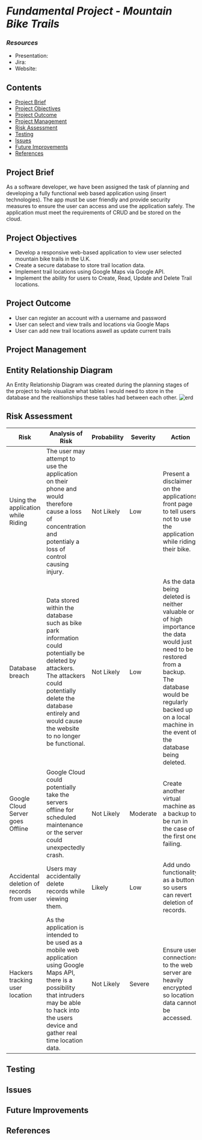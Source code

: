 # **_Fundamental Project - Mountain Bike Trails_**

### **_Resources_**
 * Presentation:
 * Jira:
 * Website:
 
## Contents
* [Project Brief](#project-brief)
* [Project Objectives](#project-objectives)
* [Project Outcome](#project-outcome)
* [Project Management](#project-management)
* [Risk Assessment](#risk-assessment)
* [Testing](#testing)
* [Issues](#issues)
* [Future Improvements](#future-improvements)
* [References](#references)

## Project Brief
As a software developer, we have been assigned the task of planning and developing a fully functional web based application using (insert technologies). The app must be user friendly and provide security measures to ensure the user can access and use the application safely. The application must meet the requirements of CRUD and be stored on the cloud.

## Project Objectives
* Develop a responsive web-based application to view user selected mountain bike trails in the U.K.
* Create a secure database to store trail location data.
* Implement trail locations using Google Maps via Google API.
* Implement the ability for users to Create, Read, Update and Delete Trail locations.

## Project Outcome
* User can register an account with a username and password
* User can select and view trails and locations via Google Maps
* User can add new trail locations aswell as update current trails

## Project Management

## Entity Relationship Diagram
An Entity Relationship Diagram was created during the planning stages of the project to help visualize what tables I would need to store in the database and the realtionships these tables had between each other.
![erd](https://i.imgur.com/7vBNYIQ.png)

## Risk Assessment
| Risk                                     | Analysis of Risk                                                                                                                                                                                                                 | Probability | Severity | Action                                                                                                                                                                                                                               |
|------------------------------------------|----------------------------------------------------------------------------------------------------------------------------------------------------------------------------------------------------------------------------------|-------------|----------|--------------------------------------------------------------------------------------------------------------------------------------------------------------------------------------------------------------------------------------|
| Using the application while Riding       | The user may attempt to use the application on their phone and would therefore cause a loss of concentration and potentialy a loss of control causing injury.                                                                    | Not Likely  | Low      | Present a disclaimer on the applications front page to tell users not to use the  application while riding their bike.                                                                                                               |
| Database breach                          | Data stored within the database such as bike park information could  potentially be deleted by attackers. The attackers could potentially  delete the database entirely and would cause the website to no longer be  functional. | Not Likely  | Low      | As the data being deleted is neither valuable or of high importance the data would just need to be restored from a backup. The database would be regularly backed up on a  local machine in the event of the database being deleted. |
| Google Cloud Server goes Offline         | Google Cloud could potentially take the servers offline for scheduled maintenance or the server could unexpectedly crash.                                                                                                        | Not Likely  | Moderate | Create another virtual machine as a backup to be run in the case of the first one failing.                                                                                                                                           |
| Accidental deletion of records from user | Users may accidentally delete records while viewing them.                                                                                                                                                                        | Likely      | Low      | Add undo functionality as a button so users can revert deletion of records.                                                                                                                                                          |
| Hackers tracking user location           | As the application is intended to be used as a mobile web application using Google Maps API, there is a possibility that intruders may be able to hack into the users device and gather real time location data.                 | Not Likely  | Severe   | Ensure user connections to the web server are heavily encrypted so location data cannot be accessed.                                                                                                                                 |

## Testing

## Issues

## Future Improvements

## References
